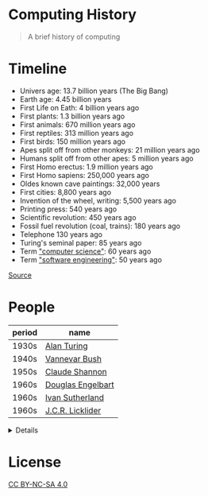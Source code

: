 # Computing History

> A brief history of computing

# Timeline

 - Univers age: 13.7 billion years (The Big Bang)
 - Earth age: 4.45 billion years
 - First Life on Eath: 4 billion years ago
 - First plants: 1.3 billion years ago
 - First animals: 670 million years ago
 - First reptiles: 313 million years ago
 - First birds: 150 million years ago
 - Apes split off from other monkeys: 21 million years ago
 - Humans split off from other apes: 5 million years ago
 - First Homo erectus: 1.9 million years ago
 - First Homo sapiens: 250,000 years ago
 - Oldes known cave paintings: 32,000 years
 - First cities: 8,800 years ago
 - Invention of the wheel, writing: 5,500 years ago
 - Printing press: 540 years ago
 - Scientific revolution: 450 years ago
 - Fossil fuel revolution (coal, trains): 180 years ago
 - Telephone 130 years ago
 - Turing's seminal paper: 85 years ago
 - Term ["computer science"](http://archive.fo/JrSwK): 60 years ago
 - Term ["software engineering"](http://archive.is/UtWMo): 50 years ago

[Source](http://math.ucr.edu/home/baez/timeline.html)

# People

 period    | name
---------- | --------------
 1930s     | [Alan Turing](people/alan-turing.md)
 1940s     | [Vannevar Bush](people/vannevar-bush.md)
 1950s     | [Claude Shannon](people/claude-shannon.md)
 1960s     | [Douglas Engelbart](people/douglas-engelbart.md)
 1960s     | [Ivan Sutherland](people/ivan-sutherland.md)
 1960s     | [J.C.R. Licklider](people/jcr-licklider.md)

<details>
`go run gen-readme.go people/*.md > README.md` to update this index.
</details>


# License

[CC BY-NC-SA 4.0](./LICENSE)
